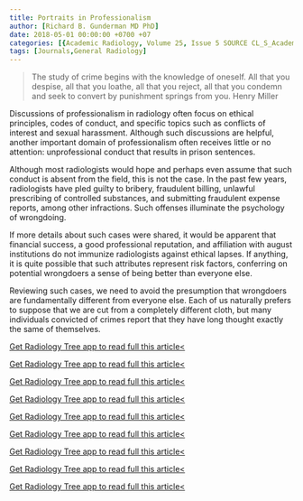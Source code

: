 ```yaml
---
title: Portraits in Professionalism
author: [Richard B. Gunderman MD PhD]
date: 2018-05-01 00:00:00 +0700 +07
categories: [{Academic Radiology, Volume 25, Issue 5 SOURCE CL_S_AcademicRadiologyVolume25Issue5 1}]
tags: [Journals,General Radiology]
---
```

> The study of crime begins with the knowledge of oneself. All that you despise, all that you loathe, all that you reject, all that you condemn and seek to convert by punishment springs from you. Henry Miller

Discussions of professionalism in radiology often focus on ethical principles, codes of conduct, and specific topics such as conflicts of interest and sexual harassment. Although such discussions are helpful, another important domain of professionalism often receives little or no attention: unprofessional conduct that results in prison sentences.

Although most radiologists would hope and perhaps even assume that such conduct is absent from the field, this is not the case. In the past few years, radiologists have pled guilty to bribery, fraudulent billing, unlawful prescribing of controlled substances, and submitting fraudulent expense reports, among other infractions. Such offenses illuminate the psychology of wrongdoing.

If more details about such cases were shared, it would be apparent that financial success, a good professional reputation, and affiliation with august institutions do not immunize radiologists against ethical lapses. If anything, it is quite possible that such attributes represent risk factors, conferring on potential wrongdoers a sense of being better than everyone else.

Reviewing such cases, we need to avoid the presumption that wrongdoers are fundamentally different from everyone else. Each of us naturally prefers to suppose that we are cut from a completely different cloth, but many individuals convicted of crimes report that they have long thought exactly the same of themselves.

[Get Radiology Tree app to read full this article<](https://clinicalpub.com/app)

[Get Radiology Tree app to read full this article<](https://clinicalpub.com/app)

[Get Radiology Tree app to read full this article<](https://clinicalpub.com/app)

[Get Radiology Tree app to read full this article<](https://clinicalpub.com/app)

[Get Radiology Tree app to read full this article<](https://clinicalpub.com/app)

[Get Radiology Tree app to read full this article<](https://clinicalpub.com/app)

[Get Radiology Tree app to read full this article<](https://clinicalpub.com/app)

[Get Radiology Tree app to read full this article<](https://clinicalpub.com/app)

[Get Radiology Tree app to read full this article<](https://clinicalpub.com/app)